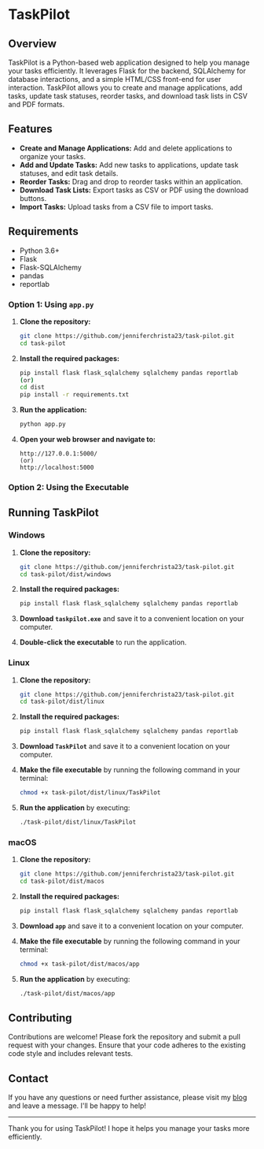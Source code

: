 # TaskPilot

## Overview

TaskPilot is a Python-based web application designed to help you manage your tasks efficiently. It leverages Flask for the backend, SQLAlchemy for database interactions, and a simple HTML/CSS front-end for user interaction. TaskPilot allows you to create and manage applications, add tasks, update task statuses, reorder tasks, and download task lists in CSV and PDF formats.

## Features

- **Create and Manage Applications:** Add and delete applications to organize your tasks.
- **Add and Update Tasks:** Add new tasks to applications, update task statuses, and edit task details.
- **Reorder Tasks:** Drag and drop to reorder tasks within an application.
- **Download Task Lists:** Export tasks as CSV or PDF using the download buttons.
- **Import Tasks:** Upload tasks from a CSV file to import tasks.

## Requirements

- Python 3.6+
- Flask
- Flask-SQLAlchemy
- pandas
- reportlab

### Option 1: Using `app.py`

1. **Clone the repository:**

    ```bash
    git clone https://github.com/jenniferchrista23/task-pilot.git
    cd task-pilot
    ```

2. **Install the required packages:**

    ```bash
    pip install flask flask_sqlalchemy sqlalchemy pandas reportlab
    (or)
    cd dist
    pip install -r requirements.txt
    ```

3. **Run the application:**

    ```bash
    python app.py
    ```

4. **Open your web browser and navigate to:**

    ```
    http://127.0.0.1:5000/
    (or)
    http://localhost:5000
    ```
### Option 2: Using the Executable

## Running TaskPilot

### Windows

1. **Clone the repository:**
   
    ```bash
    git clone https://github.com/jenniferchrista23/task-pilot.git
    cd task-pilot/dist/windows
    ```

2. **Install the required packages:**

    ```bash
    pip install flask flask_sqlalchemy sqlalchemy pandas reportlab
    
3. **Download `taskpilot.exe`** and save it to a convenient location on your computer.
  
4. **Double-click the executable** to run the application.

### Linux

1. **Clone the repository:**
   
    ```bash
    git clone https://github.com/jenniferchrista23/task-pilot.git
    cd task-pilot/dist/linux
    ```
2. **Install the required packages:**

    ```bash
    pip install flask flask_sqlalchemy sqlalchemy pandas reportlab   
3. **Download `TaskPilot`** and save it to a convenient location on your computer.
4. **Make the file executable** by running the following command in your terminal:

    ```bash
    chmod +x task-pilot/dist/linux/TaskPilot
    ```

5. **Run the application** by executing:

    ```bash
    ./task-pilot/dist/linux/TaskPilot
    ```

### macOS

1. **Clone the repository:**
   
    ```bash
    git clone https://github.com/jenniferchrista23/task-pilot.git
    cd task-pilot/dist/macos
    ```
2. **Install the required packages:**

    ```bash
    pip install flask flask_sqlalchemy sqlalchemy pandas reportlab   
3. **Download `app`** and save it to a convenient location on your computer.
4. **Make the file executable** by running the following command in your terminal:

    ```bash
    chmod +x task-pilot/dist/macos/app
    ```

5. **Run the application** by executing:

    ```bash
    ./task-pilot/dist/macos/app
    ```

## Contributing

Contributions are welcome! Please fork the repository and submit a pull request with your changes. Ensure that your code adheres to the existing code style and includes relevant tests.

## Contact

If you have any questions or need further assistance, please visit my [blog](https://devops-learning-spot.blogspot.com/) and leave a message. I'll be happy to help!

---

Thank you for using TaskPilot! I hope it helps you manage your tasks more efficiently.
